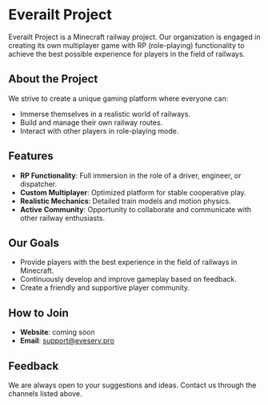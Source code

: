 # Everailt Project

Everailt Project is a Minecraft railway project. Our organization is engaged in creating its own multiplayer game with RP (role-playing) functionality to achieve the best possible experience for players in the field of railways.

## About the Project

We strive to create a unique gaming platform where everyone can:

- Immerse themselves in a realistic world of railways.
- Build and manage their own railway routes.
- Interact with other players in role-playing mode.

## Features

- **RP Functionality**: Full immersion in the role of a driver, engineer, or dispatcher.
- **Custom Multiplayer**: Optimized platform for stable cooperative play.
- **Realistic Mechanics**: Detailed train models and motion physics.
- **Active Community**: Opportunity to collaborate and communicate with other railway enthusiasts.

## Our Goals

- Provide players with the best experience in the field of railways in Minecraft.
- Continuously develop and improve gameplay based on feedback.
- Create a friendly and supportive player community.

## How to Join

- **Website**: coming soon
- **Email**: support@eveserv.pro

## Feedback

We are always open to your suggestions and ideas. Contact us through the channels listed above.
